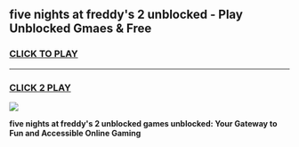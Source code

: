 
## five nights at freddy's 2 unblocked - Play Unblocked Gmaes & Free
<h3>
<a href="https://news.freeplayer.one?title=five_nights_at_freddy's_2_unblocked&ref=16F">CLICK TO PLAY</a></h3>
<hr>

<h3>
<a href="https://news.freeplayer.one?title=five_nights_at_freddy's_2_unblocked&ref=16F">CLICK 2 PLAY</a>
  
</h3>

<a href="https://news.freeplayer.one?title=five_nights_at_freddy's_2_unblocked&ref=16F/"><img src="https://clearcache.store/games.png"></a>


**five nights at freddy's 2 unblocked games unblocked: Your Gateway to Fun and Accessible Online Gaming**
